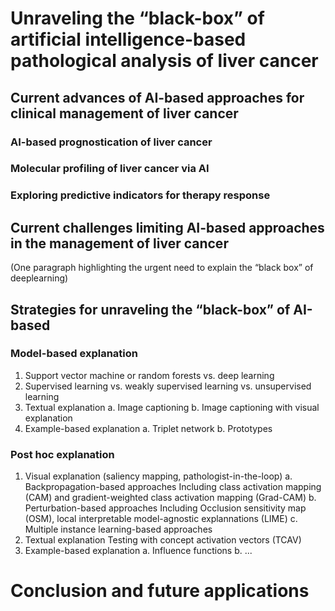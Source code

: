 Unraveling the “black-box” of artificial intelligence-based pathological analysis of liver cancer
===

## Current advances of AI-based approaches for clinical management of liver cancer

### AI-based prognostication of liver cancer

### Molecular profiling of liver cancer via AI

### Exploring predictive indicators for therapy response

## Current challenges limiting AI-based approaches in the management of liver cancer

(One paragraph highlighting the urgent need to explain the “black box” of deeplearning)

## Strategies for unraveling the “black-box” of AI-based

### Model-based explanation
1. Support vector machine or random forests vs. deep learning
2. Supervised learning vs. weakly supervised learning vs. unsupervised learning
3. Textual explanation
   a. Image captioning
   b. Image captioning with visual explanation
4. Example-based explanation 
   a. Triplet network
   b. Prototypes

### Post hoc explanation
1. Visual explanation (saliency mapping, pathologist-in-the-loop)
   a. Backpropagation-based approaches
      Including class activation mapping (CAM) and gradient-weighted class activation mapping (Grad-CAM)
   b. Perturbation-based approaches
      Including Occlusion sensitivity map (OSM), local interpretable model-agnostic explannations (LIME)
   c. Multiple instance learning-based approaches
2. Textual explanation
   Testing with concept activation vectors (TCAV)
3. Example-based explanation
   a. Influence functions
   b. ...

# Conclusion and future applications
